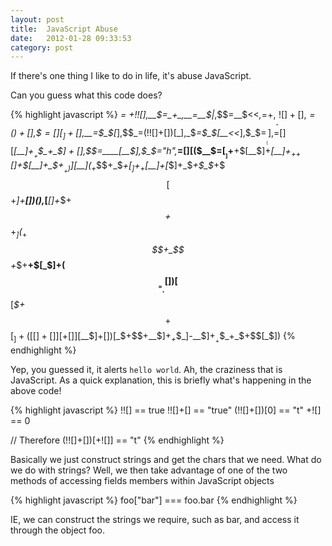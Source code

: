 ```yaml
---
layout: post
title:  JavaScript Abuse
date:   2012-01-28 09:33:53
category: post
---
```


If there's one thing I like to do in life, it's abuse JavaScript.

Can you guess what this code does?

{% highlight javascript %}
_= +!![],__$=_+_,__=__$|_,$$=__$<<_,_$=$$+$$,____=![]+[],$_$=({})+[],$$$=[][_]+[],$__=$_$[_],$$_=(!![]+[])[_],_$_=$_$[__<<_],$_$$=____[$$],$=[][____[__]+$__+$$_+_$_] + [],_$$=____[__$],$_$_="h",___=[][($__$=$[__]+$__+$[__$]+____[__]+_$_+$$_+$[_]+$[__]+_$_+$__+$$_)][$__$]($$_+$_$$+_$_+$[_]+$$_+$[__$]+$[_$]+_$_+$_$_+$$$[$$+_]+____[__])(),___[____[_]+_$$+$_$$+$$_+_$_]($_$_+$_$$+_$$+_$$+$__+$[_$]+($$__=___+[])[$$__[_$$+$_$$+$$$[_]+([[]+[]][+[]][$__$]+[])[_$+$$+__$]+_$_+$_$_]-__$]+$__+$$_+_$$+$$$[_$])
{% endhighlight %}

Yep, you guessed it, it alerts `hello world`. Ah, the craziness that is JavaScript.
As a quick explanation, this is briefly what's happening in the above code!

{% highlight javascript %}
!![] == true
!![]+[] == "true"
(!![]+[])[0] == "t"
+![] == 0

// Therefore
(!![]+[])[+![]] == "t"
{% endhighlight %}


Basically we just construct strings and get the chars that we need. What do we do with strings? Well, we then take advantage of one of the two methods of accessing fields members within JavaScript objects

{% highlight javascript %}
foo["bar"] === foo.bar
{% endhighlight %}

IE, we can construct the strings we require, such as bar, and access it through the object foo.
